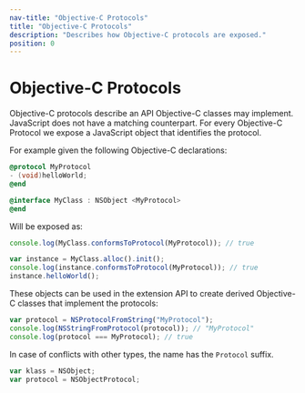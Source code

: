 ```yaml
---
nav-title: "Objective-C Protocols"
title: "Objective-C Protocols"
description: "Describes how Objective-C protocols are exposed."
position: 0
---
```


# Objective-C Protocols
Objective-C protocols describe an API Objective-C classes may implement. JavaScript does not have a matching counterpart. For every Objective-C Protocol we expose a JavaScript object that identifies the protocol.

For example given the following Objective-C declarations:
```objective-c
@protocol MyProtocol
- (void)helloWorld;
@end

@interface MyClass : NSObject <MyProtocol>
@end
```

Will be exposed as:
```javascript
console.log(MyClass.conformsToProtocol(MyProtocol)); // true

var instance = MyClass.alloc().init();
console.log(instance.conformsToProtocol(MyProtocol)); // true
instance.helloWorld();
```

These objects can be used in the extension API to create derived Objective-C classes that implement the protocols:
```javascript
var protocol = NSProtocolFromString("MyProtocol");
console.log(NSStringFromProtocol(protocol)); // "MyProtocol"
console.log(protocol === MyProtocol); // true
```

In case of conflicts with other types, the name has the `Protocol` suffix.
```javascript
var klass = NSObject;
var protocol = NSObjectProtocol;
```
